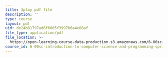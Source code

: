 ```yaml
---
title: 3play pdf file
description: ''
type: course
layout: pdf
uid: de24b81797ad6f6005f3997b6a4e08af
file_type: application/pdf
file_location: >-
  https://open-learning-course-data-production.s3.amazonaws.com/6-00sc-introduction-to-computer-science-and-programming-spring-2011/de24b81797ad6f6005f3997b6a4e08af_Iu4xTLKcbPo.pdf
course_id: 6-00sc-introduction-to-computer-science-and-programming-spring-2011
---
```


